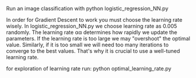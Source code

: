 
Run an image classification with python logistic_regression_NN.py

In order for Gradient Descent to work you must choose the learning rate wisely.
In logistic_regression_NN.py we choose learning rate as 0.005 randomly. The learning rate  αα  determines how rapidly we update the parameters. If the learning rate is too large we may "overshoot" the optimal value. Similarly, if it is too small we will need too many iterations to converge to the best values. That's why it is crucial to use a well-tuned learning rate.

for exploration of learning rate run:
python optimal_learning_rate.py
